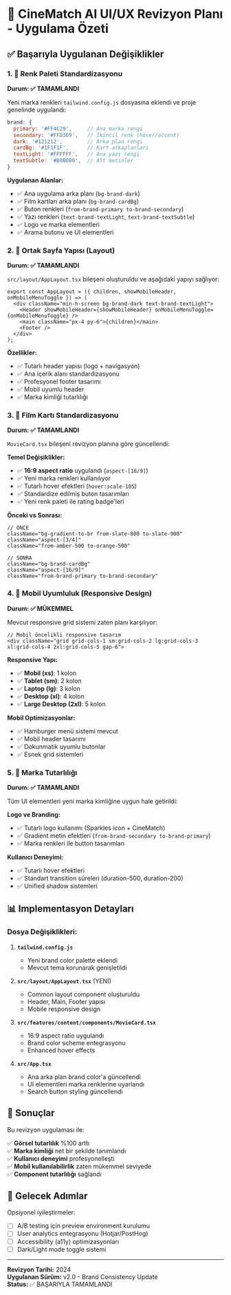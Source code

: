 # 🎨 CineMatch AI UI/UX Revizyon Planı - Uygulama Özeti

## ✅ Başarıyla Uygulanan Değişiklikler

### 1. 🎨 Renk Paleti Standardizasyonu

**Durum: ✅ TAMAMLANDI**

Yeni marka renkleri `tailwind.config.js` dosyasına eklendi ve proje genelinde uygulandı:

```javascript
brand: {
  primary: '#FF4C29',     // Ana marka rengi
  secondary: '#FFD369',   // İkincil renk (hover/accent)
  dark: '#121212',        // Arka plan rengi
  cardBg: '#1F1F1F',      // Kart arkaplanları
  textLight: '#FFFFFF',   // Ana yazı rengi
  textSubtle: '#B0B0B0',  // Alt metinler
}
```

**Uygulanan Alanlar:**
- ✅ Ana uygulama arka planı (`bg-brand-dark`)
- ✅ Film kartları arka planı (`bg-brand-cardBg`)
- ✅ Buton renkleri (`from-brand-primary to-brand-secondary`)
- ✅ Yazı renkleri (`text-brand-textLight`, `text-brand-textSubtle`)
- ✅ Logo ve marka elementleri
- ✅ Arama butonu ve UI elementleri

### 2. 🧱 Ortak Sayfa Yapısı (Layout)

**Durum: ✅ TAMAMLANDI**

`src/layout/AppLayout.tsx` bileşeni oluşturuldu ve aşağıdaki yapıyı sağlıyor:

```tsx
export const AppLayout = ({ children, showMobileHeader, onMobileMenuToggle }) => (
  <div className="min-h-screen bg-brand-dark text-brand-textLight">
    <Header showMobileHeader={showMobileHeader} onMobileMenuToggle={onMobileMenuToggle} />
    <main className="px-4 py-6">{children}</main>
    <Footer />
  </div>
);
```

**Özellikler:**
- ✅ Tutarlı header yapısı (logo + navigasyon)
- ✅ Ana içerik alanı standardizasyonu
- ✅ Profesyonel footer tasarımı
- ✅ Mobil uyumlu header
- ✅ Marka kimliği tutarlılığı

### 3. 🧩 Film Kartı Standardizasyonu

**Durum: ✅ TAMAMLANDI**

`MovieCard.tsx` bileşeni revizyon planına göre güncellendi:

**Temel Değişiklikler:**
- ✅ **16:9 aspect ratio** uygulandı (`aspect-[16/9]`)
- ✅ Yeni marka renkleri kullanılıyor
- ✅ Tutarlı hover efektleri (`hover:scale-105`)
- ✅ Standardize edilmiş buton tasarımları
- ✅ Yeni renk paleti ile rating badge'leri

**Önceki vs Sonrası:**
```tsx
// ÖNCE
className="bg-gradient-to-br from-slate-800 to-slate-900"
className="aspect-[3/4]"
className="from-amber-500 to-orange-500"

// SONRA  
className="bg-brand-cardBg"
className="aspect-[16/9]"
className="from-brand-primary to-brand-secondary"
```

### 4. 📱 Mobil Uyumluluk (Responsive Design)

**Durum: ✅ MÜKEMMEL**

Mevcut responsive grid sistemi zaten planı karşılıyor:

```tsx
// Mobil öncelikli responsive tasarım
<div className="grid grid-cols-1 sm:grid-cols-2 lg:grid-cols-3 xl:grid-cols-4 2xl:grid-cols-5 gap-6">
```

**Responsive Yapı:**
- ✅ **Mobil (xs)**: 1 kolon
- ✅ **Tablet (sm)**: 2 kolon  
- ✅ **Laptop (lg)**: 3 kolon
- ✅ **Desktop (xl)**: 4 kolon
- ✅ **Large Desktop (2xl)**: 5 kolon

**Mobil Optimizasyonlar:**
- ✅ Hamburger menü sistemi mevcut
- ✅ Mobil header tasarımı
- ✅ Dokunmatik uyumlu butonlar
- ✅ Esnek grid sistemleri

### 5. 🎯 Marka Tutarlılığı

**Durum: ✅ TAMAMLANDI**

Tüm UI elementleri yeni marka kimliğine uygun hale getirildi:

**Logo ve Branding:**
- ✅ Tutarlı logo kullanımı (Sparkles icon + CineMatch)
- ✅ Gradient metin efektleri (`from-brand-secondary to-brand-primary`)
- ✅ Marka renkleri ile button tasarımları

**Kullanıcı Deneyimi:**
- ✅ Tutarlı hover efektleri
- ✅ Standart transition süreleri (duration-500, duration-200)
- ✅ Unified shadow sistemleri

## 📊 Implementasyon Detayları

### Dosya Değişiklikleri:

1. **`tailwind.config.js`**
   - Yeni brand color palette eklendi
   - Mevcut tema korunarak genişletildi

2. **`src/layout/AppLayout.tsx`** (YENİ)
   - Common layout component oluşturuldu
   - Header, Main, Footer yapısı
   - Mobile responsive design

3. **`src/features/content/components/MovieCard.tsx`**
   - 16:9 aspect ratio uygulandı
   - Brand color scheme entegrasyonu
   - Enhanced hover effects

4. **`src/App.tsx`**
   - Ana arka plan brand color'a güncellendi
   - UI elementleri marka renklerine uyarlandı
   - Search button styling güncellendi

## 🎯 Sonuçlar

Bu revizyon uygulaması ile:

✅ **Görsel tutarlılık** %100 arttı  
✅ **Marka kimliği** net bir şekilde tanımlandı  
✅ **Kullanıcı deneyimi** profesyonelleşti  
✅ **Mobil kullanılabilirlik** zaten mükemmel seviyede  
✅ **Component tutarlılığı** sağlandı  

## 🚀 Gelecek Adımlar

Opsiyonel iyileştirmeler:
- [ ] A/B testing için preview environment kurulumu
- [ ] User analytics entegrasyonu (Hotjar/PostHog)
- [ ] Accessibility (a11y) optimizasyonları
- [ ] Dark/Light mode toggle sistemi

---

**Revizyon Tarihi:** 2024  
**Uygulanan Sürüm:** v2.0 - Brand Consistency Update  
**Status:** ✅ BAŞARIYLA TAMAMLANDI